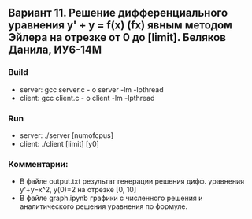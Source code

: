 ## Вариант 11. Решение дифференциального уравнения y' + y = f(x) (fx) явным методом Эйлера на отрезке от 0 до [limit]. Беляков Данила, ИУ6-14М

### Build
- server: gcc server.c - o server -lm -lpthread
- client: gcc client.c - o client -lm -lpthread
### Run
- server: ./server [numofcpus]
- client: ./client [limit] [y0]

### Комментарии:
- В файле output.txt результат генерации решения дифф. уравнения y'+y=x^2, y(0)=2 на отрезке [0, 10]
- В файле graph.ipynb графики с численного решения и аналитического решения уравнения по формуле.
